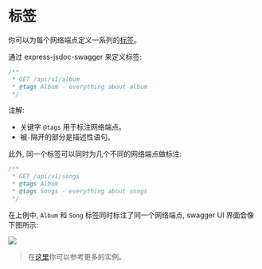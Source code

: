# 标签

你可以为每个网络端点定义一系列的[标签](https://swagger.io/docs/specification/grouping-operations-with-tags/)。

通过 express-jsdoc-swagger 来定义标签:

```javascript
/**
 * GET /api/v1/album
 * @tags Album - everything about album
 */
```

注解:

- 关键字 `@tags` 用于标注网络端点。
- 被`-`隔开的部分是描述性语句。

此外, 同一个标签可以同时为几个不同的网络端点做标注:

```javascript
/**
 * GET /api/v1/songs
 * @tags Album
 * @tags Songs - everything about songs
 */
```

在上例中, `Album` 和 `Song` 标签同时标注了同一个网络端点, swagger UI 界面会像下图所示:

<img src="./assets/tags.png"/>

> 在[这里](https://github.com/BRIKEV/express-jsdoc-swagger/tree/master/examples/tags)你可以参考更多的实例。
